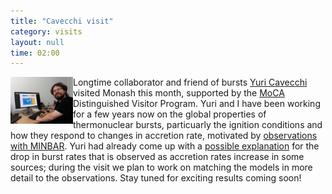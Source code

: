 ```yaml
---
title: "Cavecchi visit"
category: visits
layout: null
time: 02:00
---
```

<!-- converted from blosxom format post using convert.pl dkg 22.1.2022 -->
<img src="images/yuri_2019.jpg" width="100" align="left">Longtime collaborator and friend of bursts
<a href="https://www.southampton.ac.uk/maths/about/staff/yc3e16.page">Yuri
Cavecchi</a> visited Monash this month, supported by the
<a href="http://moca.monash.edu">MoCA</a> Distinguished Visitor Program.
Yuri and I have been working for a few years now on the global properties of
thermonuclear bursts, particuarly the ignition conditions and how they
respond to changes in accretion rate, motivated by 
<a href="http://users.monash.edu.au/~dgallow/cgi-bin/blosxom.cgi/thermonuclear%20bursts/burst_rates.html">observations with MINBAR</a>.
Yuri had already come up with a 
<a href="http://users.monash.edu/~dgallow/cgi-bin/blosxom.cgi/thermonuclear%20bursts/burst-rates-theory.html">possible explanation</a> for the drop in burst
rates that is observed as accretion rates increase in some sources; during
the visit we plan to work on matching the models in more detail to the observations. Stay tuned for exciting results coming soon!
